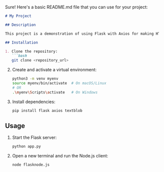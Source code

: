 Sure! Here's a basic README.md file that you can use for your project:

```markdown
# My Project

## Description

This project is a demonstration of using Flask with Axios for making HTTP requests and TextBlob for text analysis.

## Installation

1. Clone the repository:
   ```bash
   git clone <repository_url>
   ```



2. Create and activate a virtual environment:
   ```bash
   python3 -m venv myenv
   source myenv/bin/activate  # On macOS/Linux
   # OR
   .\myenv\Scripts\activate   # On Windows
   ```

3. Install dependencies:
   ```bash
   pip install flask axios textblob
   ```

## Usage

1. Start the Flask server:
   ```bash
   python app.py
   ```

2. Open a new terminal and run the Node.js client:
   ```bash
   node flasknode.js
   ```


